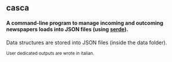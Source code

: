## casca

#### A command-line program to manage incoming and outcoming newspapers loads into JSON files (using [serde](https://github.com/serde-rs/serde)).

Data structures are stored into JSON files (inside the data folder).

<sub>
User dedicated outputs are wrote in italian.
</sub>
